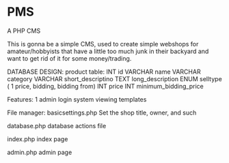 PMS
===

A PHP CMS

This is gonna be a simple CMS, used to create simple webshops
for amateur/hobbyists that have a little too much junk in their backyard
and want to get rid of it for some money/trading.

DATABASE DESIGN:
  product table:
    INT     id
    VARCHAR name
    VARCHAR category
    VARCHAR short_descriptino
    TEXT    long_description
    ENUM    selltype ( 1 price, bidding, bidding from)
    INT     price
    INT     minimum_bidding_price
    
Features:
1 admin login system
viewing templates


File manager:
basicsettings.php
  Set the shop title, owner, and such
  
database.php
  database actions file
  
index.php
  index page
  
admin.php
  admin page
  
